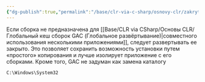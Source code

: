 ```yaml
---
{"dg-publish":true,"permalink":"/base/clr-via-c-sharp/osnovy-clr/zakrytoe-razvyortyvanie-sborok/"}
---
```



Если сборка не предназначена для [[Base/CLR via CSharp/Основы CLR/Глобальный кеш сборок GAC (Глобальное развёртывание)\|совместного использования несколькими приложениями]], следует развертывать ее закрыто. Это позволяет сохранить возможность установки путем «простого» копирования и лучше изолирует приложение с его сборками. Кроме того, GAC не задуман как замена каталогу
```
C:\Windows\System32
```